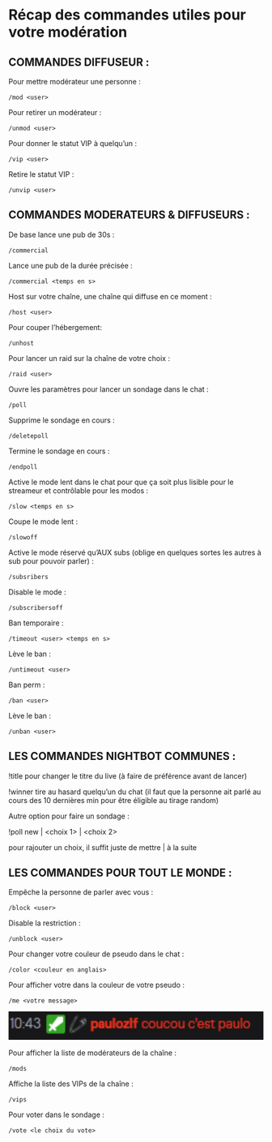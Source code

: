 # Récap des commandes utiles pour votre modération


## COMMANDES DIFFUSEUR :

Pour mettre modérateur une personne :
```
/mod <user>
```       
Pour retirer un modérateur :

```
/unmod <user>
```     
Pour donner le statut VIP à quelqu’un :

```
/vip <user>
```       
Retire le statut VIP :

```
/unvip <user>
```     


## COMMANDES MODERATEURS & DIFFUSEURS :


De base lance une pub de 30s : 
```
/commercial
```				
Lance une pub de la durée précisée : 
```
/commercial <temps en s>
```		
Host sur votre chaîne, une chaîne qui diffuse en ce moment : 
```
/host <user>
```
Pour couper l’hébergement:
```
/unhost
```				
Pour lancer un raid sur la chaîne de votre choix : 
```
/raid <user>
```				

Ouvre les paramètres pour lancer un sondage dans le chat :
```
/poll
```					
Supprime le sondage en cours : 
```
/deletepoll
```				
Termine le sondage en cours :
```
/endpoll
```				
Active le mode lent dans le chat pour que ça soit plus lisible pour le streameur et contrôlable pour les modos :
```
/slow <temps en s>			
```
Coupe le mode lent :
```
/slowoff
```				
Active le mode réservé qu’AUX subs (oblige en quelques sortes les autres à sub pour pouvoir parler) : 
```
/subsribers		
```
Disable le mode : 
```
/subscribersoff
```			
Ban temporaire :
```
/timeout <user> <temps en s>	
```
Lève le ban :
```
/untimeout <user>
```			
Ban perm : 
```
/ban <user>
```				
Lève le ban : 
```
/unban <user>
```			


## LES COMMANDES NIGHTBOT COMMUNES :

!title <nouveau nom du live>	pour changer le titre du live (à faire de préférence avant de lancer)

!winner 				tire au hasard quelqu’un du chat (il faut que la personne ait parlé au cours des 10 dernières min pour être éligible au tirage random)

Autre option pour faire un sondage :

!poll new <titre> | <choix 1> | <choix 2> 		

pour rajouter un choix, il suffit juste de mettre | <choix n> à la suite



## LES COMMANDES POUR TOUT LE MONDE :


Empêche la personne de parler avec vous : 
```
/block <user>				
```
Disable la restriction : 
```
/unblock <user>		
```	
Pour changer votre couleur de pseudo dans le chat : 
```
/color <couleur en anglais>	
```	
Pour afficher votre dans la couleur de votre pseudo : 
```
/me <votre message>		
```
<div style="text-align:center"><img src="img/paulozlf.png"/></div>

Pour afficher la liste de modérateurs de la chaîne :
```
/mods
``` 					
Affiche la liste des VIPs de la chaîne :
```
/vips					
```
Pour voter dans le sondage : 
```
/vote <le choix du vote>	
``` 	